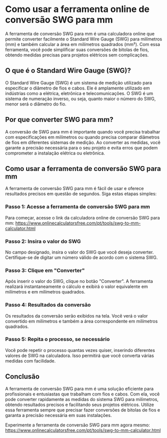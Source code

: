 Como usar a ferramenta online de conversão SWG para mm
======================================================

A ferramenta de conversão SWG para mm é uma calculadora online que permite converter facilmente o Standard Wire Gauge (SWG) para milímetros (mm) e também calcular a área em milímetros quadrados (mm²). Com essa ferramenta, você pode simplificar suas conversões de bitolas de fios, obtendo medidas precisas para projetos elétricos sem complicações.

O que é o Standard Wire Gauge (SWG)?
------------------------------------

O Standard Wire Gauge (SWG) é um sistema de medição utilizado para especificar o diâmetro de fios e cabos. Ele é amplamente utilizado em indústrias como a elétrica, eletrônica e telecomunicações. O SWG é um sistema de numeração inverso, ou seja, quanto maior o número do SWG, menor será o diâmetro do fio.

Por que converter SWG para mm?
------------------------------

A conversão de SWG para mm é importante quando você precisa trabalhar com especificações em milímetros ou quando precisa comparar diâmetros de fios em diferentes sistemas de medição. Ao converter as medidas, você garante a precisão necessária para o seu projeto e evita erros que podem comprometer a instalação elétrica ou eletrônica.

Como usar a ferramenta de conversão SWG para mm
-----------------------------------------------

A ferramenta de conversão SWG para mm é fácil de usar e oferece resultados precisos em questão de segundos. Siga estas etapas simples:

### Passo 1: Acesse a ferramenta de conversão SWG para mm

Para começar, acesse o link da calculadora online de conversão SWG para mm: <https://www.onlinecalculatorsfree.com/pt/tools/swg-to-mm-calculator.html>

### Passo 2: Insira o valor do SWG

No campo designado, insira o valor do SWG que você deseja converter. Certifique-se de digitar um número válido de acordo com o sistema SWG.

### Passo 3: Clique em "Converter"

Após inserir o valor do SWG, clique no botão "Converter". A ferramenta realizará instantaneamente o cálculo e exibirá o valor equivalente em milímetros e em milímetros quadrados.

### Passo 4: Resultados da conversão

Os resultados da conversão serão exibidos na tela. Você verá o valor convertido em milímetros e também a área correspondente em milímetros quadrados.

### Passo 5: Repita o processo, se necessário

Você pode repetir o processo quantas vezes quiser, inserindo diferentes valores de SWG na calculadora. Isso permitirá que você converta várias medidas com facilidade.

Conclusão
---------

A ferramenta de conversão SWG para mm é uma solução eficiente para profissionais e entusiastas que trabalham com fios e cabos. Com ela, você pode converter rapidamente as medidas do sistema SWG para milímetros, obtendo resultados precisos e facilitando seus projetos elétricos. Utilize essa ferramenta sempre que precisar fazer conversões de bitolas de fios e garanta a precisão necessária em suas instalações.

Experimente a ferramenta de conversão SWG para mm agora mesmo: <https://www.onlinecalculatorsfree.com/pt/tools/swg-to-mm-calculator.html>